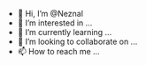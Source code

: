 - 👋 Hi, I’m @Neznal
- 👀 I’m interested in ...
- 🌱 I’m currently learning ...
- 💞️ I’m looking to collaborate on ...
- 📫 How to reach me ...

<!---
Neznal/Neznal is a ✨ special ✨ repository because its `README.md` (this file) appears on your GitHub profile.
You can click the Preview link to take a look at your changes.
--->
